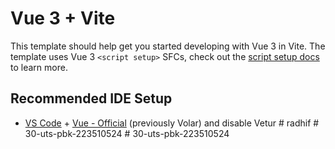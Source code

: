 # Vue 3 + Vite

This template should help get you started developing with Vue 3 in Vite. The template uses Vue 3 `<script setup>` SFCs, check out the [script setup docs](https://v3.vuejs.org/api/sfc-script-setup.html#sfc-script-setup) to learn more.

## Recommended IDE Setup

- [VS Code](https://code.visualstudio.com/) + [Vue - Official](https://marketplace.visualstudio.com/items?itemName=Vue.volar) (previously Volar) and disable Vetur
#   r a d h i f  
 #   3 0 - u t s - p b k - 2 2 3 5 1 0 5 2 4  
 #   3 0 - u t s - p b k - 2 2 3 5 1 0 5 2 4  
 